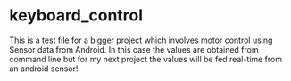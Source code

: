 # keyboard_control
This is a test file for a bigger project which involves motor control using Sensor data from Android. In this case the values 
are obtained from command line but for my next project the values will be fed real-time from an android sensor!
